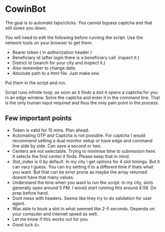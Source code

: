 # CowinBot
The goal is to automate taps/clicks. You cannot bypass captcha and that still slows you down. 

You will need to edit the following before running the script. Use the network tools on your browser to get them. 

 - Bearer token ( in authorization header )
 - Beneficiary id (after login there is a beneficiary call. inspect it.)
 - District id (search for your city and inspect it.)
 - Also remember to change date.
 - Absolute path to a html file. Just make one. 

Put them in the script and run. 

Script runs infinite loop; as soon as it finds a slot it opens a captcha for you in an edge window. Solve the captcha and enter it in the command line. That is the only human input required and thus the only pain point in the process.

## Few important points

 - Token is valid for 15 mins. Plan ahead.
 - Automating OTP and Captcha is not possible. For captcha I would recommend setting a dual monitor setup or have edge and command line side by side. Can save a second or two. 
 - Centers are not selectable. Trying to minimise time to submission here. It selects the first center it finds. Please keep that in mind. 
 - Slot_index is 0 by default. In my city i get options for 4 slot timings. But it can vary I guess. You can try setting it to a different time if thats what you want. But that can be error prone as maybe the array returned doesnt have that many values.
 - Understand the time when you want to run the script. In my city, slots generally open around 5 PM. I would start running this around  4:58. Do prep before hand.
 - Dont mess with headers. Seems like they try to do validation for user agent. 
 - Was able to book a slot in what seemed like 2-5 seconds. Depends on your computer and internet speed as well.
 - Let me know if this works out for you.
 - Good luck 👍.
